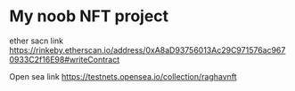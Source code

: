 # My noob NFT project

ether sacn link
https://rinkeby.etherscan.io/address/0xA8aD93756013Ac29C971576ac9670933C2f16E98#writeContract

Open sea link
https://testnets.opensea.io/collection/raghavnft
